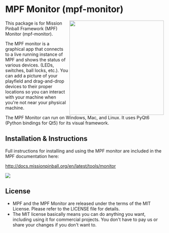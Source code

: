 MPF Monitor (mpf-monitor)
=========================

<img align="right" width="300" src="mpf-monitor-logo.png"/>

This package is for Mission Pinball Framework (MPF) Monitor
(mpf-monitor).

The MPF monitor is a graphical app that connects to a live running
instance of MPF and shows the status of various devices. (LEDs,
switches, ball locks, etc.). You can add a picture of your playfield and
drag-and-drop devices to their proper locations so you can interact with
your machine when you're not near your physical machine.

The MPF Monitor can run on Windows, Mac, and Linux. It uses PyQt6
(Python bindings for Qt5) for its visual framework.

Installation & Instructions
---------------------------

Full instructions for installing and using the MPF monitor are included
in the MPF documentation here:

http://docs.missionpinball.org/en/latest/tools/monitor

<img src="mpf-monitor-screenshot.jpg"/>

License
-------
* MPF and the MPF Monitor are released under the terms of the MIT
  License. Please refer to the LICENSE file for details.
* The MIT license basically means you can do anything you want,
  including using it for commercial projects. You don't have to pay us
  or share your changes if you don't want to.

